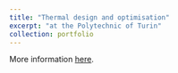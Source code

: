 ```yaml
---
title: "Thermal design and optimisation"
excerpt: "at the Polytechnic of Turin"
collection: portfolio
---
```


More information [here](https://didattica.polito.it/pls/portal30/gap.pkg_guide.viewGap?p_cod_ins=03QGYND&p_a_acc=2025&p_header=S&p_lang=IT&multi=N "Polito").

